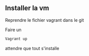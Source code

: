 ## Installer la vm

Reprendre le fichier vagrant dans le git 

Faire un 
```bash
Vagrant up
```

attendre que tout s'installe
